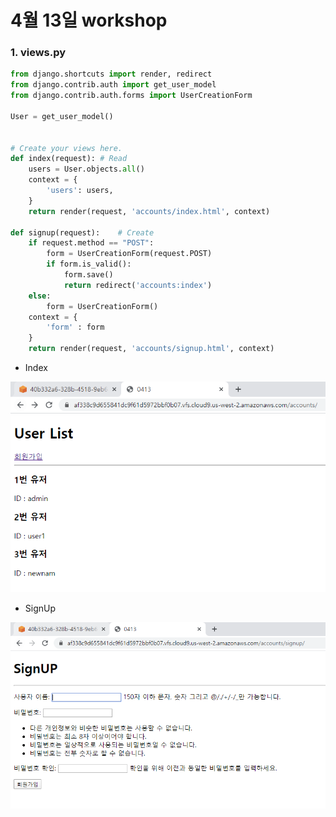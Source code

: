 # 4월 13일 workshop

### 1. views.py

```python
from django.shortcuts import render, redirect
from django.contrib.auth import get_user_model
from django.contrib.auth.forms import UserCreationForm

User = get_user_model()


# Create your views here.
def index(request): # Read
    users = User.objects.all()
    context = {
        'users': users,
    }
    return render(request, 'accounts/index.html', context)

def signup(request):    # Create
    if request.method == "POST":
        form = UserCreationForm(request.POST)
        if form.is_valid():
            form.save()
            return redirect('accounts:index')
    else:
        form = UserCreationForm()
    context = {
        'form' : form
    }
    return render(request, 'accounts/signup.html', context)
```

* Index

![](images/index-1586781421845.PNG)

* SignUp

![](images/signup.PNG)